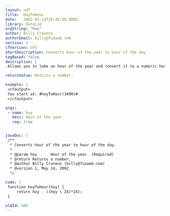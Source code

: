 ```yaml
---
layout: udf
title:  HoyToHour
date:   2002-05-14T16:45:50.000Z
library: DateLib
argString: "hoy"
author: Billy Cravens
authorEmail: billy@fuzweb.com
version: 1
cfVersion: CF5
shortDescription: Converts hour of the year to hour of the day.
tagBased: false
description: |
 Allows you to take an hour of the year and convert it to a numeric hour (like 23.5).  Similar to CF's hour(date).  Very useful in scheduling applications, where you would want records to have an absolute value within a specific year, but still need to look at them as the fit within a certain day.

returnValue: Returns a number.

example: |
 <cfoutput>
 You start at: #hoyToHour(3498)#
 </cfoutput>

args:
 - name: hoy
   desc: Hour of the year.
   req: true


javaDoc: |
 /**
  * Converts hour of the year to hour of the day.
  * 
  * @param hoy      Hour of the year. (Required)
  * @return Returns a number. 
  * @author Billy Cravens (billy@fuzweb.com) 
  * @version 1, May 14, 2002 
  */

code: |
 function hoyToHour(hoy) {
     return hoy - ((hoy \ 24)*24);
 }

oldId: 486
---
```


